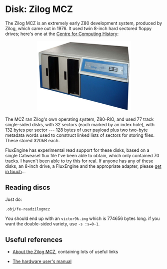 Disk: Zilog MCZ
===============

The Zilog MCZ is an extremely early Z80 development system, produced by
Zilog, which came out in 1976. It used twin 8-inch hard sectored floppy
drives; here's one at the <a
href="http://www.computinghistory.org.uk/det/12157/Zilog-Z-80-Microcomputer-System/">Centre
for Computing History</a>:

<div style="text-align: center">
<a href="http://www.computinghistory.org.uk/det/12157/Zilog-Z-80-Microcomputer-System/">
<img src="zilogmcz.jpg" style="max-width: 60%" alt="A Zilog MCZ at the Centre For Computing History"></a>
</div>

The MCZ ran Zilog's own operating system, Z80-RIO, and used 77 track
single-sided disks, with 32 sectors (each marked by an index hole), with 132
bytes per sector --- 128 bytes of user payload plus two two-byte metadata
words used to construct linked lists of sectors for storing files. These
stored 320kB each.

FluxEngine has experimental read support for these disks, based on a single
Catweasel flux file I've been able to obtain, which only contained 70 tracks.
I haven't been able to try this for real. If anyone has any of these disks,
an 8-inch drive, a FluxEngine and the appropriate adapter, please [get in
touch](https://github.com/davidgiven/fluxengine/issues/new)...

Reading discs
-------------

Just do:

```
.obj/fe-readzilogmcz
```

You should end up with an `victor9k.img` which is 774656 bytes long.
if you want the double-sided variety, use `-s :s=0-1`.

Useful references
-----------------

  * [About the Zilog MCZ](http://www.retrotechnology.com/restore/zilog.html),
    containing lots of useful links

  * [The hardware user's manual](https://amaus.org/static/S100/zilog/ZDS/Zilog%20ZDS%201-25%20Hardware%20Users%20Manual.pdf)
  